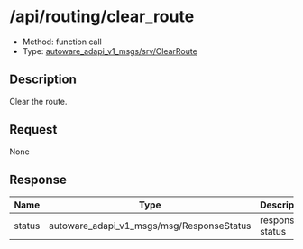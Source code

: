 <!-- This file is generated by a tool. Do not edit directly. -->

# /api/routing/clear_route

- Method: function call
- Type: [autoware_adapi_v1_msgs/srv/ClearRoute](../../../types/autoware_adapi_v1_msgs/srv/clear_route.md)

## Description

Clear the route.

## Request

None

## Response

| Name   | Type                                      | Description     |
| ------ | ----------------------------------------- | --------------- |
| status | autoware_adapi_v1_msgs/msg/ResponseStatus | response status |
